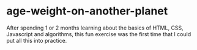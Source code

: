 # age-weight-on-another-planet

After spending 1 or 2 months learning about the basics of HTML, CSS, Javascript and algorithms, this fun exercise was the first time that I could put all this into practice.
